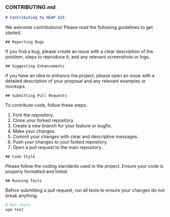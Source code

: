 
### CONTRIBUTING.md

```markdown
# Contributing to HEAP G15
```
We welcome contributions! Please read the following guidelines to get started.
```
## Reporting Bugs
```
If you find a bug, please create an issue with a clear description of the problem, steps to reproduce it, and any relevant screenshots or logs.
```
## Suggesting Enhancements
```
If you have an idea to enhance the project, please open an issue with a detailed description of your proposal and any relevant examples or mockups.
```
## Submitting Pull Requests
```
To contribute code, follow these steps:

1. Fork the repository.
2. Clone your forked repository.
3. Create a new branch for your feature or bugfix.
4. Make your changes.
5. Commit your changes with clear and descriptive messages.
6. Push your changes to your forked repository.
7. Open a pull request to the main repository.
```
## Code Style
```
Please follow the coding standards used in the project. Ensure your code is properly formatted and linted.
```
## Running Tests
```
Before submitting a pull request, run all tests to ensure your changes do not break anything.

```bash
# Run tests
npm test
